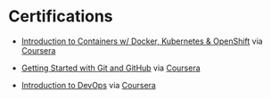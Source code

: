 # Certifications
- [Introduction to Containers w/ Docker, Kubernetes & OpenShift](https://github.com/Jtmonument/certs/blob/master/Introduction%20to%20Containers%20with%20Docker%2C%20Kubernetes%20%26%20OpenShift.pdf) via [Coursera](https://coursera.org/share/002701279aac63e71648f72b28496bf2)

- [Getting Started with Git and GitHub](https://github.com/Jtmonument/certifications/blob/master/Getting%20Started%20with%20Git%20and%20GitHub.pdf) via [Coursera](https://coursera.org/share/5b1b1b63bfcd47129f23c95f7e810fff)

- [Introduction to DevOps](https://github.com/Jtmonument/certifications/blob/master/Introduction%20to%20DevOps.pdf) via [Coursera](https://coursera.org/share/c1e4c6848af001ce04d44d71b20e58b6)
